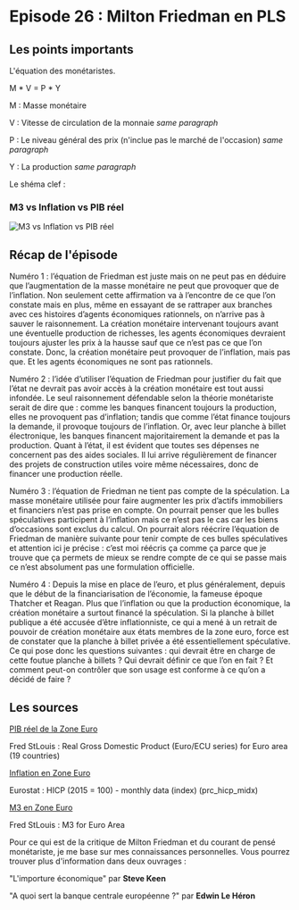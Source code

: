 # Episode 26 : Milton Friedman en PLS

## Les points importants

L'équation des monétaristes.

M * V = P * Y

M : Masse monétaire

V : Vitesse de circulation de la monnaie *same paragraph*

P : Le niveau général des prix (n'inclue pas le marché de l'occasion) *same paragraph*

Y : La production *same paragraph*

Le shéma clef :

### M3 vs Inflation vs PIB réel

![M3 vs Inflation vs PIB réel](./images/Eps26_m3_Inflation_PIB_réel.png "M3 vs Inflation vs PIB réel")


## Récap de l'épisode

Numéro 1 : l’équation de Friedman est juste mais on ne peut pas en déduire que l’augmentation de la masse monétaire ne peut que provoquer que de l’inflation. Non seulement cette affirmation va à l’encontre de ce que l’on constate mais en plus, même en essayant de se rattraper aux branches avec ces histoires d’agents économiques rationnels, on n’arrive pas à sauver le raisonnement. La création monétaire intervenant toujours avant une éventuelle production de richesses, les agents économiques devraient toujours ajuster les prix à la hausse sauf que ce n’est pas ce que l’on constate. Donc, la création monétaire peut provoquer de l’inflation, mais pas que. Et les agents économiques ne sont pas rationnels.

Numéro 2 : l’idée d’utiliser l’équation de Friedman pour justifier du fait que l’état ne devrait pas avoir accès à la création monétaire est tout aussi infondée. Le seul raisonnement défendable selon la théorie monétariste serait de dire que : comme les banques financent toujours la production, elles ne provoquent pas d’inflation; tandis que comme l’état finance toujours la demande, il provoque toujours de l’inflation. Or, avec leur planche à billet électronique, les banques financent majoritairement la demande et pas la production. Quant à l’état, il est évident que toutes ses dépenses ne concernent pas des aides sociales. Il lui arrive régulièrement de financer des projets de construction utiles voire même nécessaires, donc de financer une production réelle.

Numéro 3 : l’équation de Friedman ne tient pas compte de la spéculation. La masse monétaire utilisée pour faire augmenter les prix d’actifs immobiliers et financiers n’est pas prise en compte. On pourrait penser que les bulles spéculatives participent à l‘inflation mais ce n’est pas le cas car les biens d’occasions sont exclus du calcul. On pourrait alors réécrire l’équation de Friedman de manière suivante pour tenir compte de ces bulles spéculatives et attention ici je précise : c’est moi réécris ça comme ça parce que je trouve que ça permets de mieux se rendre compte de ce qui se passe mais ce n’est absolument pas une formulation officielle.

Numéro 4 : Depuis la mise en place de l’euro, et plus généralement, depuis que le début de la financiarisation de l’économie, la fameuse époque Thatcher et Reagan. Plus que l’inflation ou que la production économique, la création monétaire a surtout financé la spéculation. Si la planche à billet publique a été accusée d’être inflationniste, ce qui a mené à un retrait de pouvoir de création monétaire aux états membres de la zone euro, force est de constater que la planche à billet privée a été essentiellement spéculative. Ce qui pose donc les questions suivantes : qui devrait être en charge de cette foutue planche à billets ? Qui devrait définir ce que l’on en fait ? Et comment peut-on contrôler que son usage est conforme à ce qu’on a décidé de faire ?


## Les sources

[PIB réel de la Zone Euro](https://fred.stlouisfed.org/series/CLVMEURSCAB1GQEA19)

Fred StLouis : Real Gross Domestic Product (Euro/ECU series) for Euro area (19 countries)


[Inflation en Zone Euro](http://appsso.eurostat.ec.europa.eu/nui/submitViewTableAction.do)

Eurostat : HICP (2015 = 100) - monthly data (index) (prc_hicp_midx)


[M3 en Zone Euro](https://fred.stlouisfed.org/series/MYAGM3EZM196N)

Fred StLouis : M3 for Euro Area


Pour ce qui est de la critique de Milton Friedman et du courant de pensé monétariste, je me base sur mes connaissances personnelles. Vous pourrez trouver plus d'information dans deux ouvrages :


"L'importure économique" par **Steve Keen**

"A quoi sert la banque centrale européenne ?" par **Edwin Le Héron**
